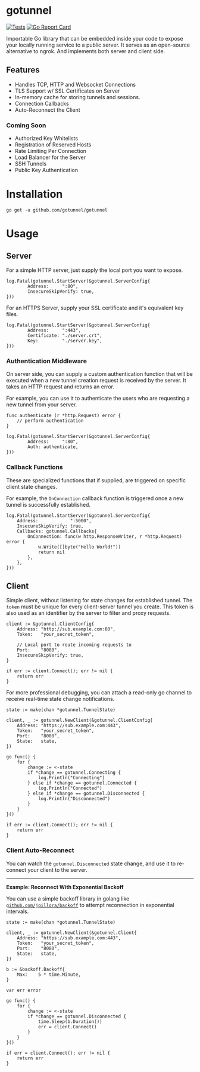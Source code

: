 # gotunnel

[![Tests](https://github.com/gotunnel/gotunnel/actions/workflows/go.yml/badge.svg)](https://github.com/gotunnel/gotunnel/actions/workflows/go.yml) [![Go Report Card](https://goreportcard.com/badge/github.com/gotunnel/gotunnel)](https://goreportcard.com/report/github.com/gotunnel/gotunnel)


Importable Go library that can be embedded inside your code to expose your locally running service to a public server. It serves as an open-source alternative to ngrok. And implements both server and client side.

## Features

- Handles TCP, HTTP and Websocket Connections
- TLS Support w/ SSL Certificates on Server
- In-memory cache for storing tunnels and sessions.
- Connection Callbacks
- Auto-Reconnect the Client

### Coming Soon

- Authorized Key Whitelists
- Registration of Reserved Hosts
- Rate Limiting Per Connection
- Load Balancer for the Server
- SSH Tunnels
- Public Key Authentication

# Installation

```
go get -u github.com/gotunnel/gotunnel
```

# Usage

## Server

For a simple HTTP server, just supply the local port you want to expose.

```
log.Fatal(gotunnel.StartServer(&gotunnel.ServerConfig{
        Address:     ":80",
        InsecureSkipVerify: true,
}))
```

For an HTTPS Server, supply your SSL certificate and it's equivalent key files.

```
log.Fatal(gotunnel.StartServer(&gotunnel.ServerConfig{
        Address:     ":443",
        Certificate: "./server.crt",
        Key:         "./server.key",
}))
```

### Authentication Middleware

On server side, you can supply a custom authentication function that will be executed when a new tunnel creation request is received by the server. It takes an HTTP request and returns an error.

For example, you can use it to authenticate the users who are requesting a new tunnel from your server.

```
func authenticate (r *http.Request) error {
    // perform authentication
}

log.Fatal(gotunnel.StartServer(&gotunnel.ServerConfig{
        Address:     ":80",
        Auth: authenticate,
}))
```

### Callback Functions

These are specialized functions that if supplied, are triggered on specific client state changes.

For example, the `OnConnection` callback function is triggered once a new tunnel is successfully established.

```
log.Fatal(gotunnel.StartServer(&gotunnel.ServerConfig{
	Address:            ":5000",
	InsecureSkipVerify: true,
	Callbacks: gotunnel.Callbacks{
		OnConnection: func(w http.ResponseWriter, r *http.Request) error {
			w.Write([]byte("Hello World!"))
			return nil
		},
	},
}))
```

## Client

Simple client, without listening for state changes for established tunnel. The `token` must be unique for every client-server tunnel you create. This token is also used as an identifier by the server to filter and proxy requests.

```
client := &gotunnel.ClientConfig{
    Address: "http://sub.example.com:80",
    Token:   "your_secret_token",

    // Local port to route incoming requests to
    Port:    "8080",
    InsecureSkipVerify: true,
}

if err := client.Connect(); err != nil {
    return err
}
```

For more professional debugging, you can attach a read-only go channel to receive real-time state change notifications.

```
state := make(chan *gotunnel.TunnelState)

client, _ := gotunnel.NewClient(&gotunnel.ClientConfig{
    Address: "https://sub.example.com:443",
    Token:   "your_secret_token",
    Port:    "8080",
    State:   state,
})

go func() {
    for {
        change := <-state
        if *change == gotunnel.Connecting {
            log.Println("Connecting")
        } else if *change == gotunnel.Connected {
            log.Println("Connected")
        } else if *change == gotunnel.Disconnected {
            log.Println("Disconnected")
        }
    }
}()

if err := client.Connect(); err != nil {
    return err
}
```

### Client Auto-Reconnect

You can watch the `gotunnel.Disconnected` state change, and use it to re-connect your client to the server.

------------------------------------

**Example: Reconnect With Exponential Backoff**

You can use a simple backoff library in golang like [`github.com/jpillora/backoff`](https://github.com/jpillora/backoff) to attempt reconnection in exponential intervals.

```
state := make(chan *gotunnel.TunnelState)

client, _ := gotunnel.NewClient(&gotunnel.Client{
    Address: "https://sub.example.com:443",
    Token:   "your_secret_token",
    Port:    "8080",
    State:   state,
})

b := &backoff.Backoff{
    Max:    5 * time.Minute,
}

var err error

go func() {
    for {
        change := <-state
        if *change == gotunnel.Disconnected {
            time.Sleep(b.Duration())
            err = client.Connect()
        }
    }
}()

if err = client.Connect(); err != nil {
    return err
}
```